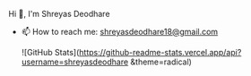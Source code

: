 Hi 👋, I'm Shreyas Deodhare



- 📫 How to reach me: shreyasdeodhare18@gmail.com

  ![GitHub Stats](https://github-readme-stats.vercel.app/api?username=shreyasdeodhare &theme=radical)

